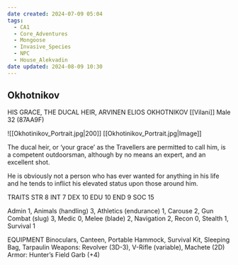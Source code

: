 ```yaml
---
date created: 2024-07-09 05:04
tags:
  - CA1
  - Core_Adventures
  - Mongoose
  - Invasive_Species
  - NPC
  - House_Alekvadin
date updated: 2024-08-09 10:30
---
```


## Okhotnikov

HIS GRACE, THE DUCAL HEIR, ARVINEN ELIOS OKHOTNIKOV
[[Vilani]] Male 32 (87AA9F)

![[Okhotinikov_Portrait.jpg|200]]
[[Okhotinikov_Portrait.jpg|Image]]

The ducal heir, or ‘your grace’ as the Travellers are permitted to call him, is a competent outdoorsman, although by no means an expert, and an excellent shot.

He is obviously not a person who has ever wanted for anything in his life and he tends to inflict his elevated status upon those around him.

TRAITS
STR 8 INT 7
DEX 10 EDU 10
END 9 SOC 15

Admin 1, Animals (handling) 3, Athletics (endurance) 1, Carouse 2, Gun Combat (slug) 3, Medic 0, Melee (blade) 2, Navigation 2, Recon 0, Stealth 1, Survival 1

EQUIPMENT
Binoculars, Canteen, Portable Hammock, Survival Kit, Sleeping Bag, Tarpaulin Weapons: Revolver (3D-3), V-Rifle (variable), Machete (2D)
Armor: Hunter’s Field Garb (+4)
